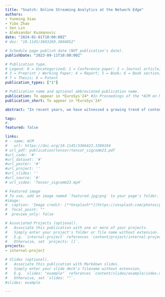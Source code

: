 ```yaml
---
title: "Snatch: Online Streaming Analytics at the Network Edge"
authors:
- Yunming Xiao
- Yibo Zhao
- Sen Lin
- Aleksandar Kuzmanovic
date: "2024-01-01T10:00:00Z"
# doi: "10.1145/3603269.3604852"

# Schedule page publish date (NOT publication's date).
publishDate: "2023-09-11T10:00:00Z"

# Publication type.
# Legend: 0 = Uncategorized; 1 = Conference paper; 2 = Journal article;
# 3 = Preprint / Working Paper; 4 = Report; 5 = Book; 6 = Book section;
# 7 = Thesis; 8 = Patent
publication_types: ["1"]

# Publication name and optional abbreviated publication name.
publication: To appear in *EuroSys'24* #In Proceedings of the *ACM on Measurement and Analysis of Computing Systems* 
publication_short: To appear in *EuroSys'24*

abstract: "In recent years, we have witnessed a growing trend of content hyper-giants deploying server infrastructure and services close to end-users, in “eyeball” networks. Still, one of the services that remained largely unaffected by this trend is online streaming analytics. This is despite the fact that most of the “big data” is received in real time and is most valuable at the time of arrival. The inability to process requests at the network edge is caused by a common setting where user profiles, necessary for analytics, are stored deep in the data center backends. This setting also carries privacy concerns as such user profiles are individually identifiable, yet the users are almost blind to what data is associated with their identities and how the data is analyzed. In this paper, we revise this arrangement, and plant encrypted semantic cookies at the user end. Without altering any of the existing protocols, this enables capturing and analytically pre-processing user requests soon after they are generated, at edge ISPs or content providers’ off-nets. In addition, it ensures user anonymity perseverance during the analytics. We design and implement Snatch, a QUIC-based streaming analytics prototype, and demonstrate that it speeds up user analytics by up to 200x, and by 10-30x in the common case. "

tags:
#- 
featured: false

links:
# - name: ACM
#   url: https://doi.org/10.1145/3366423.3380194
# url_pdf: publication/tensor/tensor_sigcomm23.pdf
#url_code: '#'
#url_dataset: '#'
#url_poster: '#'
#url_project: ''
#url_slides: ''
#url_source: '#'
# url_video: 'Tensor_sigcomm23.mp4'

# Featured image
# To use, add an image named `featured.jpg/png` to your page's folder. 
#image:
#  caption: 'Image credit: [**Unsplash**](https://unsplash.com/photos/pLCdAaMFLTE)'
#  focal_point: ""
#  preview_only: false

# Associated Projects (optional).
#   Associate this publication with one or more of your projects.
#   Simply enter your project's folder or file name without extension.
#   E.g. `internal-project` references `content/project/internal-project/index.md`.
#   Otherwise, set `projects: []`.
projects:
- internal-project

# Slides (optional).
#   Associate this publication with Markdown slides.
#   Simply enter your slide deck's filename without extension.
#   E.g. `slides: "example"` references `content/slides/example/index.md`.
#   Otherwise, set `slides: ""`.
#slides: example

---
```

